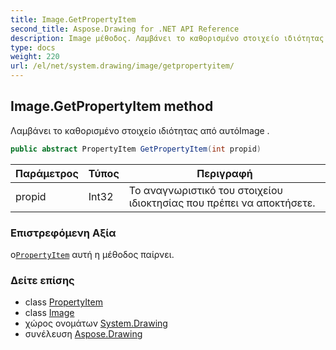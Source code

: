 ```yaml
---
title: Image.GetPropertyItem
second_title: Aspose.Drawing for .NET API Reference
description: Image μέθοδος. Λαμβάνει το καθορισμένο στοιχείο ιδιότητας από αυτόImage .
type: docs
weight: 220
url: /el/net/system.drawing/image/getpropertyitem/
---
```

## Image.GetPropertyItem method

Λαμβάνει το καθορισμένο στοιχείο ιδιότητας από αυτόImage .

```csharp
public abstract PropertyItem GetPropertyItem(int propid)
```

| Παράμετρος | Τύπος | Περιγραφή |
| --- | --- | --- |
| propid | Int32 | Το αναγνωριστικό του στοιχείου ιδιοκτησίας που πρέπει να αποκτήσετε. |

### Επιστρεφόμενη Αξία

ο[`PropertyItem`](../../../system.drawing.imaging/propertyitem/) αυτή η μέθοδος παίρνει.

### Δείτε επίσης

* class [PropertyItem](../../../system.drawing.imaging/propertyitem/)
* class [Image](../)
* χώρος ονομάτων [System.Drawing](../../image/)
* συνέλευση [Aspose.Drawing](../../../)


